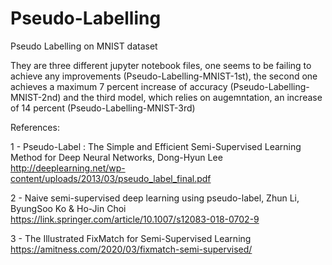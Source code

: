 # Pseudo-Labelling
Pseudo Labelling on MNIST dataset

They are three different jupyter notebook files, one seems to be failing to achieve any improvements (Pseudo-Labelling-MNIST-1st), the second one achieves a maximum 7 percent increase of accuracy (Pseudo-Labelling-MNIST-2nd) and the third model, which relies on augemntation, an increase of 14 percent (Pseudo-Labelling-MNIST-3rd)

References:

1 - Pseudo-Label : The Simple and Efficient Semi-Supervised Learning Method for Deep Neural Networks, Dong-Hyun Lee http://deeplearning.net/wp-content/uploads/2013/03/pseudo_label_final.pdf

2 - Naive semi-supervised deep learning using pseudo-label, Zhun Li, ByungSoo Ko & Ho-Jin Choi https://link.springer.com/article/10.1007/s12083-018-0702-9

3 - The Illustrated FixMatch for Semi-Supervised Learning 
https://amitness.com/2020/03/fixmatch-semi-supervised/
